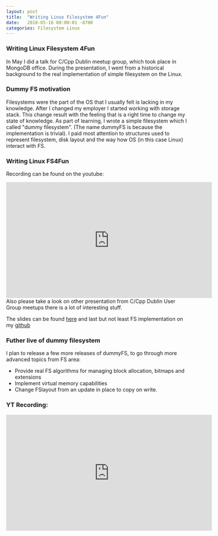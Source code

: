 ```yaml
---
layout: post
title:  "Writing Linux Filesystem 4Fun"
date:   2018-05-16 00:00:01 -0700
categories: Filesystem Linux
---
```



### Writing Linux Filesystem 4Fun
In May I did a talk for C/Cpp Dublin meetup group, which took place in MongoDB office.
During the presentation, I went from a historical background to the real implementation of simple filesystem on the Linux.

<!-- more -->
### Dummy FS motivation
Filesystems were the part of the OS that I usually felt is lacking in my knowledge. After I changed my employer I started working with storage stack. This change result with the feeling that is a right time to change my state of knowledge. 
As part of learning, I wrote a simple filesystem which I called "dummy filesystem". (The name dummyFS is because the implementation is trivial). I paid most attention to structures used to represent filesystem, disk layout and the way how OS (in this case Linux) interact with FS. 

### Writing Linux FS4Fun

Recording can be found on the youtube:
<iframe width="560" height="315" src="https://www.youtube.com/embed/sLR17lUjTpc" title="YouTube video player" frameborder="0" allow="accelerometer; autoplay; clipboard-write; encrypted-media; gyroscope; picture-in-picture" allowfullscreen></iframe>
Also please take a look on other presentation from C/Cpp Dublin User Group meetups there is a lot of interesting stuff.

The slides can be found [here](http://res.cloudinary.com/gotocco/image/upload/v1529615737/WritingFS4Fun_tnwis2.pdf) and last but not least FS implementation on my [github](https://github.com/gotoco/dummyfs)

### Futher live of dummy filesystem

I plan to release a few more releases of dummyFS, to go through more advanced topics from FS area:
- Provide real FS algorithms for managing block allocation, bitmaps and extensions
- Implement virtual memory capabilities
- Change FSlayout from an update in place to copy on write.

### YT Recording:
<iframe width="560" height="315" src="https://www.youtube.com/embed/sLR17lUjTpc" title="YouTube video player" frameborder="0" allow="accelerometer; autoplay; clipboard-write; encrypted-media; gyroscope; picture-in-picture" allowfullscreen></iframe>

